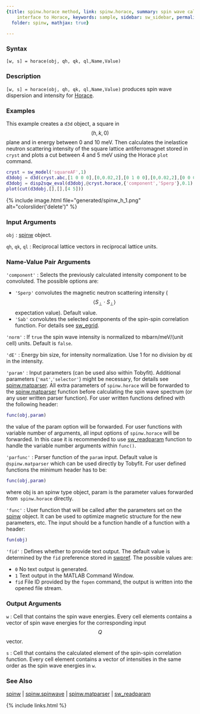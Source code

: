 ```yaml
---
{title: spinw.horace method, link: spinw.horace, summary: spin wave calculator with
    interface to Horace, keywords: sample, sidebar: sw_sidebar, permalink: spinw_horace,
  folder: spinw, mathjax: true}

---
```

  
### Syntax
  
`[w, s] = horace(obj, qh, qk, ql,Name,Value)`
  
### Description
  
`[w, s] = horace(obj, qh, qk, ql,Name,Value)` produces spin wave
dispersion and intensity for [Horace](http://horace.isis.rl.ac.uk).
  
### Examples
  
This example creates a `d3d` object, a square in $$(h,k,0)$$ plane and in
energy between 0 and 10 meV. Then calculates the inelastice neutron
scattering intensity of the square lattice antiferromagnet stored in
`cryst` and plots a cut between 4 and 5 meV using the Horace `plot`
command.
```matlab
cryst = sw_model('squareAF',1)
d3dobj = d3d(cryst.abc,[1 0 0 0],[0,0.02,2],[0 1 0 0],[0,0.02,2],[0 0 0 1],[0,0.1,10])
d3dobj = disp2sqw_eval(d3dobj,@cryst.horace,{'component','Sperp'},0.1)
plot(cut(d3dobj,[],[],[4 5]))
```
 
{% include image.html file="generated/spinw_h_1.png" alt="colorslider('delete')" %}
  
### Input Arguments
  
`obj`
: [spinw](spinw) object.
  
`qh`, `qk`, `ql`
: Reciprocal lattice vectors in reciprocal lattice units.
  
### Name-Value Pair Arguments
  
`'component'`
: Selects the previously calculated intensity component to be
  convoluted. The possible options are:
  * `'Sperp'` convolutes the magnetic neutron scattering
              intensity ($$\langle S_\perp \cdot S_\perp\rangle$$ expectation value).
              Default value.
  * `'Sab'`   convolutes the selected components of the spin-spin
              correlation function.
  For details see [sw_egrid](sw_egrid).
  
`'norm'`
: If `true` the spin wave intensity is normalized to mbarn/meV/(unit
  cell) units. Default is `false`.
  
`'dE'`
: Energy bin size, for intensity normalization. Use 1 for no
  division by `dE` in the intensity.
  
`'param'`
: Input parameters (can be used also within Tobyfit). Additional
  parameters (`'mat'`,`'selector'`) might be necessary, for details see
  [spinw.matparser](spinw_matparser). All extra parameters of `spinw.horace`
  will be forwarded to the [spinw.matparser](spinw_matparser) function before
  calculating the spin wave spectrum (or any user written parser
  function). For user written functions defined with the
  following header:
  ```matlab
  func(obj,param)
  ```
  the value of the param option will be forwarded. For user
  functions with variable number of arguments, all input options
  of `spinw.horace` will be forwarded. In this case it is recommended
  to use [sw_readparam](sw_readparam) function to handle the variable number
  arguments within `func()`.
  
`'parfunc'`
: Parser function of the `param` input. Default value is
  `@spinw.matparser` which can be used directly by Tobyfit. For user
  defined functions the minimum header has to be:
  ```matlab
  func(obj,param)
  ```
  where obj is an spinw type object, param is the parameter
  values forwarded from` spinw.horace` directly.
  
`'func'`
: User function that will be called after the parameters set on
  the [spinw](spinw) object. It can be used to optimize magnetic
  structure for the new parameters, etc. The input should be a
  function handle of a function with a header:
  ```matlab
  fun(obj)
  ```
  
`'fid'`
: Defines whether to provide text output. The default value is determined
  by the `fid` preference stored in [swpref](swpref). The possible values are:
  * `0`   No text output is generated.
  * `1`   Text output in the MATLAB Command Window.
  * `fid` File ID provided by the `fopen` command, the output is written
          into the opened file stream.
 
### Output Arguments
  
`w`
: Cell that contains the spin wave energies. Every cell elements
          contains a vector of spin wave energies for the corresponding
          input $$Q$$ vector.
 
`s`
: Cell that contains the calculated element of the spin-spin
          correlation function. Every cell element contains a vector of
          intensities in the same order as the spin wave energies in `w`.
  
### See Also
  
[spinw](spinw) \| [spinw.spinwave](spinw_spinwave) \| [spinw.matparser](spinw_matparser) \| [sw_readparam](sw_readparam)
 

{% include links.html %}

